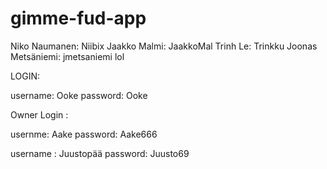 # gimme-fud-app
Niko Naumanen: Niibix
Jaakko Malmi: JaakkoMal
Trinh Le: Trinkku
Joonas Metsäniemi: jmetsaniemi
lol


LOGIN:

username: Ooke
password: Ooke

Owner Login :

usernme: Aake
password: Aake666

username : Juustopää
password: Juusto69
